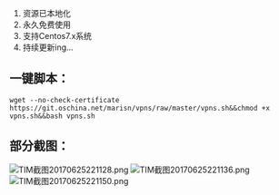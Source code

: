  1. 资源已本地化
 2. 永久免费使用
 3. 支持Centos7.x系统
 4. 持续更新ing...

## 一键脚本： ##
    wget --no-check-certificate https://git.oschina.net/marisn/vpns/raw/master/vpns.sh&&chmod +x vpns.sh&&bash vpns.sh

## 部分截图： ##

![TIM截图20170625221128.png][1]
![TIM截图20170625221136.png][2]
![TIM截图20170625221150.png][3]


  [1]: http://blog.67cc.cn/usr/uploads/2017/06/3750721136.png
  [2]: http://blog.67cc.cn/usr/uploads/2017/06/2259098400.png
  [3]: http://blog.67cc.cn/usr/uploads/2017/06/413719917.png